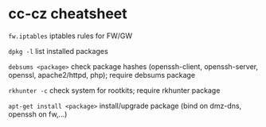 # cc-cz cheatsheet
`fw.iptables` iptables rules for FW/GW

`dpkg -l` list installed packages

`debsums <package>` check package hashes (openssh-client, openssh-server, openssl, apache2/httpd, php); require debsums package

`rkhunter -c` check system for rootkits; require rkhunter package

`apt-get install <package>` install/upgrade package (bind on dmz-dns, openssh on fw,...)

